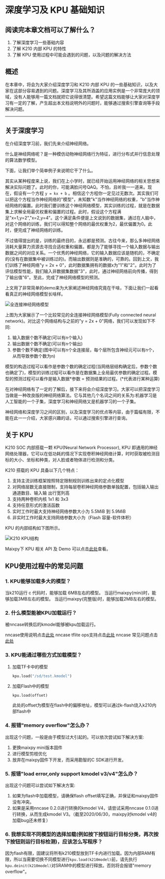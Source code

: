# 深度学习及 KPU 基础知识

## 阅读完本章文档可以了解什么？

1. 了解深度学习一些基础内容
2. 了解 K210 内部 KPU 的特性
3. 了解 KPU 使用过程中可能会遇到的问题，以及问题的解决方法

## 概述

在本章中，将会为大家介绍深度学习和 K210 内部 KPU 的一些基础知识，以及大家在这部分容易遇到的问题。深度学习及其所涵盖的应用实例是一个非常庞大的领域，没有人能够用一篇文档就把它说得很清楚。希望这篇文档能够让大家对深度学习有一定的了解，产生超出本文档说明外的问题时，能够通过搜索引擎查询等手段解决问题。

---

## 关于深度学习

在介绍深度学习前，我们先来介绍神经网络。

​	什么是神经网络呢？是一种模仿动物神经网络行为特征，进行分布式并行信息处理的算法数学模型。

下面，让我们举个简单例子来说明它干了什么。

其实从某种程度来上说，我们在上小学时，就已经开始运用神经网络的相关思想来解决实际问题了。此时的你，可能满脸问号QAQ。不怕，且听我一一道来。现在，假设有一个方程  `y = kx + b` 。相信这个方程你一定见过无数次。其实我们可以把这个方程当作神经网络的"模型"，未知数"k"当作神经网络的权重，"b"当作神经网络的偏置。此时我们要训练这个神经网络模型，其实训练的过程，就是在数据集上求解全局最优权重和偏置的过程。此时，假设这个方程满足"x=1,y=2","x=2,y=4"。这个满足条件便是上文说到的数据集，通过在人脑中，对这个网络的训练，我们可以得知整个网络的最优权重为2，最优偏置为0。此时，便完成了神经网络的训练。

不过值得提出的是，训练的最终目的，永远都是预测。古往今来，那么多神经网络消耗大量算力资源去寻找合适权重和偏置。都是为了能够寻找一个输入数据与输出数据之间的对应关系。一个优秀的神经网络，它的输入数据应该是随机的，不确定的(没有在数据集中被训练过的)。而输出数据则是准确的，可靠的。回到上文，我们训练了神经网络"y = 2x + 0"，此时数据集拥有的数据x为"1"和"2"。此时为了评估模型性能，我们输入非数据集数据"3"，此时，通过神经网络前向传播，得到了输出值"6"。至此，完成了神经网络模型的预测。

上文用了非常简单的demo来为大家阐述神经网络究竟在干啥，下面让我们一起看看真正的神经网络模型长啥样。

![全连接神经网络模型](https://i.loli.net/2020/06/30/PVxMcSde8YJ4Q9b.jpg)

上图为大家展示了一个比较常见的全连接神经网络模型(Fully connected neural network)。对比这个网络结构与之前的"y = 2x + 0"网络，我们可以发现如下不同:

1. 输入数据个数不确定(可以有n个输入)
2. 输出数据个数不确定(可以有n个输出)
3. 参数个数不确定(图中可以有n个全连接层，每个层所包含神经元可以有n个，从而导致参数个数为n)

模型的构造过程可以看作是参数个数的确定过程(当网络层结构确定后，参数个数也确定了)，模型的训练过程可以看作是在数据集上全局最优参数的确定过程。模型的预测过程可以看作是输入数据*参数 = 预测结果的过程。(*代表进行某种运算)

在对神经网络有了一定的了解后，接下来将会介绍深度学习。大家可以把深度学习当做是一种改良版的神经网络算法。它与其他几个名词之间的关系为:机器学习是人工智能的一个子集，深度学习和神经网络又是机器学习的一个子集。

神经网络和深度学习之间的区别，以及深度学习的优点等内容，由于篇幅有限，不能在此一一介绍，大家感兴趣的话，可以通过搜索引擎进行查询。

## 关于 KPU

K210 SOC 内部搭载一颗 KPU(Neural Network Processor), KPU 即通用的神经网络处理器，它可以在低功耗的情况下实现卷积神经网络计算，时时获取被检测目标的大小、坐标和种类，对人脸或者物体进行检测和分类。

K210 搭载的 KPU 具备以下几个特点：

1. 支持主流训练框架按照特定限制规则训练出来的定点化模型
2. 对网络层数无直接限制，支持每层卷积神经网络参数单独配置，包括输入输出通道数目、输入输 出行宽列高
3. 支持两种卷积内核 1x1 和 3x3
4. 支持任意形式的激活函数
5. 实时工作时最大支持神经网络参数大小为 5.5MiB 到 5.9MiB
6. 非实时工作时最大支持网络参数大小为（Flash 容量-软件体积）

KPU 的内部结构如下图所示。

![K210 KPU结构](https://i.loli.net/2020/06/30/Q9tPOjyMWFiTwxA.png)

Maixpy下 KPU 相关 API 及 Demo 可以点击[此处](https://maixpy.sipeed.com/zh/libs/Maix/kpu.html?h=kpu)查看。

## KPU使用过程中的常见问题

### 1. KPU能够加载多大的模型？

当k210运行 c 代码时，能够加载 6MB左右的模型。
当运行maixpy(mini)时，能够加载3MB左右的模型。
当运行maixpy(完整版)时，能够加载2MB左右的模型。

### 2. 什么模型能被KPU加载运行？

被nncase转换后的kmodel能够被kpu加载运行。

nncase使用说明点击[此处](https://github.com/kendryte/nncase/blob/master/docs/USAGE_ZH.md)
nncase tflite ops支持点击[此处](https://github.com/kendryte/nncase/blob/master/docs/tflite_ops.md)
nncase 常见问题点击[此处](https://github.com/kendryte/nncase/blob/master/docs/FAQ_ZH.md)

### 3. KPU能通过哪些方式加载模型？

1. 加载TF卡中的模型

   ```python
   kpu.load("/sd/test.kmodel")
   ```

2. 加载Flash中的模型

   ```python
   kpu.load(offset)
   ```

   此处的offset为模型在flash中的偏移地址，模型可以通过k-flash烧入k210内部flash中

### 4. 报错"memory overflow"怎么办？

出现这个问题，一般是由于模型过大引起的。可以依次尝试如下解决方案:

1. 更换maixpy mini版本固件
2. 进行模型剪枝优化
3. 放弃在maixpy固件下开发，而采用勘智的C SDK进行开发。

### 5. 报错"load error,only support kmodel v3/v4"怎么办？

出现这个问题可以尝试如下解决方案:

1. 如果为flash中加载模型，请确保flash offset填写正确，并保证和maixpy固件没有冲突。
2. 如果是采用nncase 0.2.0进行转换的kmodel V4，请尝试采用nncase 0.1.0进行转换，从而生成kmodel V3。（截至2020/06/30，maixpy对kmodel v4的加载bug还未修复）

### 6. 我想实现不同模型的选择加载(例如按下按钮运行目标分类，再次按下按钮则运行目标检测)，应该怎么写程序？

因为flash有限，固建议将所有k210模型放到TF卡内进行加载。因为内部RAM有限，所以当需要切换不同模型进行`kpu.load(k210model)`前，请先执行`kpu.deinit(k210model)`对SRAM中的模型进行释放。否则将会报错"memory overflow"。











